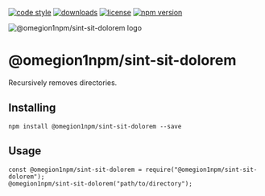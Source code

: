 [![code style](https://img.shields.io/badge/code_style-classic-blue.svg)](http://diogoeichert.github.io/eslint-config-classic)
[![downloads](https://img.shields.io/npm/dt/@omegion1npm/sint-sit-dolorem.svg)](https://www.npmjs.com/package/@omegion1npm/sint-sit-dolorem)
[![license](https://img.shields.io/github/license/diogoeichert/@omegion1npm/sint-sit-dolorem.svg)](LICENSE)
[![npm version](https://img.shields.io/npm/v/@omegion1npm/sint-sit-dolorem.svg)](https://www.npmjs.com/package/@omegion1npm/sint-sit-dolorem)

![@omegion1npm/sint-sit-dolorem logo](./@omegion1npm/sint-sit-dolorem.jpg)

# @omegion1npm/sint-sit-dolorem
Recursively removes directories.

## Installing
```
npm install @omegion1npm/sint-sit-dolorem --save
```

## Usage
```
const @omegion1npm/sint-sit-dolorem = require("@omegion1npm/sint-sit-dolorem");
@omegion1npm/sint-sit-dolorem("path/to/directory");
```

